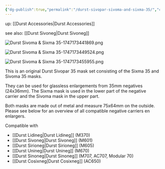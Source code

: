 ```yaml
---
{"dg-publish":true,"permalink":"/durst-sivopar-sivoma-and-sixma-35/","created":"2025-05-13T23:53:34.192+02:00"}
---
```


up: [[Durst Accessories\|Durst Accessories]] 

see also: [[Durst Sivoneg\|Durst Sivoneg]]

![Durst Sivoma & Sixma 35-1747173441869.png](/img/user/Assets/Durst%20Sivoma%20&%20Sixma%2035-1747173441869.png)

![Durst Sivoma & Sixma 35-1747173449524.png](/img/user/Assets/Durst%20Sivoma%20&%20Sixma%2035-1747173449524.png)

![Durst Sivoma & Sixma 35-1747173455955.png](/img/user/Assets/Durst%20Sivoma%20&%20Sixma%2035-1747173455955.png)

This is an original Durst Sivopar 35 mask set consisting of the Sixma 35 and Sivoma 35 masks.

They can be used for glassless enlargements from 35mm negatives (24x36mm). The Sixma mask is used in the lower part of the negative carrier and the Sivoma mask in the upper part.

Both masks are made out of metal and measure 75x64mm on the outside. Please see below for an overview of all compatible negative carriers en enlargers.


Compatible with
- [[Durst Lidineg\|Durst Lidineg]] (M370)
- [[Durst Sivoneg\|Durst Sivoneg]] (M601)
- [[Durst Sirioneg\|Durst Sirioneg]] (M605)
- [[Durst Unineg\|Durst Unineg]] (M670)
- [[Durst Sinoneg\|Durst Sinoneg]] (M707, AC707, Modular 70)
- [[Durst Cosixneg\|Durst Cosixneg]] (AC650)